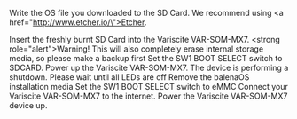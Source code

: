 Write the OS file you downloaded to the SD Card. We recommend using <a href=\"http://www.etcher.io/\">Etcher</a>.

Insert the freshly burnt SD Card into the Variscite VAR-SOM-MX7.
<strong role=\"alert\">Warning!</strong> This will also completely erase internal storage media, so please make a backup first
Set the SW1 BOOT SELECT switch to SDCARD. Power up the Variscite VAR-SOM-MX7.
The device is performing a shutdown. Please wait until all LEDs are off
Remove the balenaOS installation media
Set the SW1 BOOT SELECT switch to eMMC
Connect your Variscite VAR-SOM-MX7 to the internet. Power the Variscite VAR-SOM-MX7 device up.